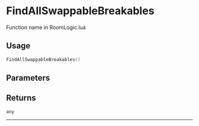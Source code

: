 # FindAllSwappableBreakables
Function name in RoomLogic.lua
## Usage
```lua
FindAllSwappableBreakables()
```
## Parameters

## Returns
`any`

---